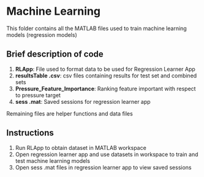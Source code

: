# Machine Learning
This folder contains all the MATLAB files used to train machine learning models (regression models)

## Brief description of code
1. **RLApp**: File used to format data to be used for Regression Learner App
2. **resultsTable .csv**: csv files containing results for test set and combined sets
3. **Pressure_Feature_Importance**: Ranking feature important with respect to pressure target
4. **sess .mat**: Saved sessions for regression learner app

Remaining files are helper functions and data files

## Instructions
1. Run RLApp to obtain dataset in MATLAB workspace
2. Open regression learner app and use datasets in workspace to train and test machine learning models
3. Open sess .mat files in regression learner app to view saved sessions
